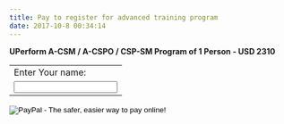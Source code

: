 ```yaml
---
title: Pay to register for advanced training program
date: 2017-10-8 00:34:14 
---
```


**UPerform A-CSM / A-CSPO / CSP-SM Program of 1 Person - USD 2310**

<form action="https://www.paypal.com/cgi-bin/webscr" method="post" target="_top">
<input type="hidden" name="cmd" value="_s-xclick">
<input type="hidden" name="hosted_button_id" value="4YZEA63PVDZEE">
<table>
<tbody><tr><td><input type="hidden" name="on0" value="Your Name">Enter Your name:</td></tr><tr><td><input type="text" name="os0" maxlength="200"></td></tr>
</tbody></table>
<input type="image" src="https://www.paypalobjects.com/en_US/i/btn/btn_buynowCC_LG.gif" border="0" name="submit" alt="PayPal - The safer, easier way to pay online!">
<img alt="" border="0" src="https://www.paypalobjects.com/en_US/i/scr/pixel.gif" width="1" height="1">
</form>
